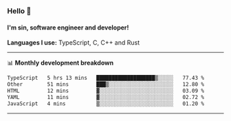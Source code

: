 ### Hello 👋
#### I'm sin, software engineer and developer!

**Languages I use:** TypeScript, C, C++ and Rust

---
📊 **Monthly development breakdown**

<!--START_SECTION:waka-->

```txt
TypeScript   5 hrs 13 mins   ███████████████████▒░░░░░   77.43 %
Other        51 mins         ███▒░░░░░░░░░░░░░░░░░░░░░   12.80 %
HTML         12 mins         ▓░░░░░░░░░░░░░░░░░░░░░░░░   03.09 %
YAML         11 mins         ▓░░░░░░░░░░░░░░░░░░░░░░░░   02.72 %
JavaScript   4 mins          ▒░░░░░░░░░░░░░░░░░░░░░░░░   01.20 %
```

<!--END_SECTION:waka-->

---

